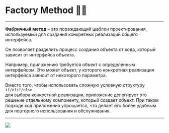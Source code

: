 # Factory Method 🧑‍🏭
___
**Фабричный метод** – это пораждающий шаблон проектирования, 
используемый для создания конкретных реализаций общего интерфейса.

Он позволяет разделить процесс создания объекта от кода, 
который зависит от интерфейса объекта.

Например, приложению требуется объект с определенным интерфейсом. 
Это может объект, у которого конкретная реализация интерфейса 
зависит от некоторого параметра.

Вместо того, чтобы использовать сложную условную структуру  `if/elif/else`  
для выбора конкретной реализации, приложение делегирует это решение 
отдельному компоненту, который создает объект. При таком подходе 
код приложения упрощается, что делает его более удобным 
для повторного использования и обслуживания.
___

![](https://habrastorage.org/r/w1560/getpro/habr/post_images/a79/c7d/d5e/a79c7dd5eaba210f19e194f2b97434d0.jpg)